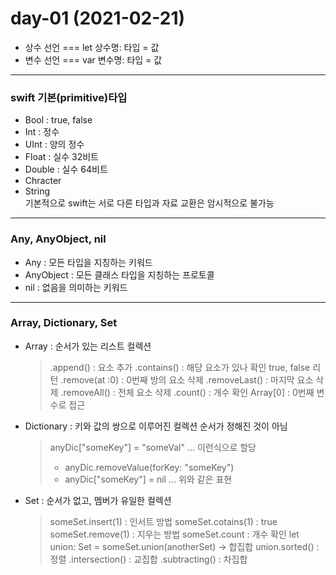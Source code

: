 # day-01 (2021-02-21)
- 상수 선언 === let 상수명: 타입 = 값 
- 변수 선언 === var 변수명: 타입 = 값 
---
### swift 기본(primitive)타입 
 - Bool : true, false
 - Int : 정수
 - UInt : 양의 정수
 - Float : 실수 32비트 
 - Double : 실수 64비트 
 - Chracter
 - String<br>
 기본적으로 swift는 서로 다른 타입과 자료 교환은 암시적으로 불가능 
 ---
 ### Any, AnyObject, nil 
  - Any : 모든 타입을 지칭하는 키워드 
  - AnyObject : 모든 클래스 타입을 지칭하는 프로토콜
  - nil : 없음을 의미하는 키워드 
 ---
 ### Array, Dictionary, Set
  - Array : 순서가 있는 리스트 컬렉션<br>
     >.append() : 요소 추가 
     >.contains() : 해당 요소가 있나 확인 true, false 리턴 
     >.remove(at :0) : 0번째 방의 요소 삭제 
     >.removeLast() : 마지막 요소 삭제 
     >.removeAll() : 전체 요소 삭제 
     >.count() : 개수 확인 
     >Array[0] : 0번째 변수로 접근 
  - Dictionary : 키와 값의 쌍으로 이루어진 컬렉션 순서가 정해진 것이 아님<br>
     >anyDic["someKey"] = "someVal" ... 이런식으로 할당 
     > - anyDic.removeValue(forKey: "someKey")  
     > - anyDic["someKey"] = nil ... 위와 같은 표현 
  - Set : 순서가 없고, 멤버가 유일한 컬렉션
     >someSet.insert(1) : 인서트 방법
     >someSet.cotains(1) : true
     >someSet.remove(1) : 지우는 방법
     >someSet.count : 개수 확인 
     >let union: Set<Int> = someSet.union(anotherSet) -> 합집합
     >union.sorted() : 정렬
     >.intersection() : 교집합
     >.subtracting() : 차집합 
